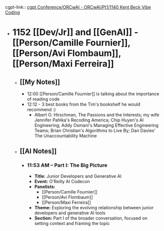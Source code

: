 cgpt-link:: [cgpt Conference/ORCwAI - ORCwAI/Pt1/1140 Kent Beck Vibe Coding](https://chatgpt.com/g/g-p-681cc9933b4c8191bcf21e72a6de0e2b-conference-orcwai/c/681cd091-56a0-800a-b774-3cb99dee6b24)

- # 1152 [[Dev/Jr]] and [[GenAI]] - [[Person/Camille Fournier]], [[Person/Avi Flombaum]], [[Person/Maxi Ferreira]]
	- ## [[My Notes]]
		- 12:00 [[Person/Camille Fournier]] is talking about the importance of reading code
		- 12:12 - 3 best books from the Tim's bookshelf he would recommend :)
			- Albert O. Hirschman, The Passions and the Interests; my wife Jennifer Pahlka's Recoding America; Chip Huyen's AI Engineering; Addy Osmani's Managing Effective Engineering Teams; Brian Christian's Algorithms to Live By; Dan Davies' The Unaccountability Machine
	- ## [[AI Notes]]
		- ### 11:53 AM – Part I: The Big Picture
			- **Title:** Junior Developers and Generative AI
			- **Event:** O'Reilly AI Codecon
			- **Panelists:**
				- [[Person/Camille Fournier]]
				- [[Person/Avi Flombaum]]
				- [[Person/Maxi Ferreira]]
			- **Theme:** Exploring the evolving relationship between junior developers and generative AI tools
			- **Section:** Part I of the broader conversation, focused on setting context and framing the topic